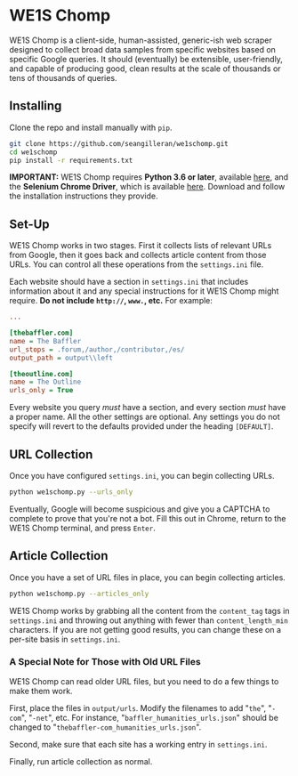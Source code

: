# WE1S Chomp

WE1S Chomp is a client-side, human-assisted, generic-ish web scraper designed to collect broad data samples from specific websites based on specific Google queries. It should (eventually) be extensible, user-friendly, and capable of producing good, clean results at the scale of thousands or tens of thousands of queries.


## Installing

Clone the repo and install manually with ```pip```.

```bash
git clone https://github.com/seangilleran/we1schomp.git
cd we1schomp
pip install -r requirements.txt
```

 **IMPORTANT:** WE1S Chomp requires **Python 3.6 or later**, available [here](https://www.python.org/), and the **Selenium Chrome Driver**, which is available [here](http://chromedriver.chromium.org/). Download and follow the installation instructions they provide.


## Set-Up

WE1S Chomp works in two stages. First it collects lists of relevant URLs from Google, then it goes back and collects article content from those URLs. You can control all these operations from the ```settings.ini``` file.

Each website should have a section in ```settings.ini``` that includes information about it and any special instructions for it WE1S Chomp might require. **Do not include ```http://```, ```www.```, etc.** For example:

```ini
...

[thebaffler.com]
name = The Baffler
url_stops = .forum,/author,/contributor,/es/
output_path = output\\left

[theoutline.com]
name = The Outline
urls_only = True
```

Every website you query *must* have a section, and every section *must* have a proper name. All the other settings are optional. Any settings you do not specify will revert to the defaults provided under the heading ```[DEFAULT]```.


## URL Collection

Once you have configured ```settings.ini```, you can begin collecting URLs.

```bash
python we1schomp.py --urls_only
```

Eventually, Google will become suspicious and give you a CAPTCHA to complete to prove that you're not a bot. Fill this out in Chrome, return to the WE1S Chomp terminal, and press ```Enter```.


## Article Collection

Once you have a set of URL files in place, you can begin collecting articles.

```bash
python we1schomp.py --articles_only
```

WE1S Chomp works by grabbing all the content from the ```content_tag``` tags in ```settings.ini``` and throwing out anything with fewer than ```content_length_min``` characters. If you are not getting good results, you can change these on a per-site basis in ```settings.ini```.

### A Special Note for Those with Old URL Files

WE1S Chomp can read older URL files, but you need to do a few things to make them work.

First, place the files in ```output/urls```. Modify the filenames to add "```the```", "```-com```", "```-net```", etc. For instance, "```baffler_humanities_urls.json```" should be changed to "```thebaffler-com_humanities_urls.json```".

Second, make sure that each site has a working entry in ```settings.ini```.

Finally, run article collection as normal.
